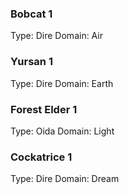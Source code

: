 ### Bobcat 1
Type: Dire
Domain: Air

### Yursan 1
Type: Dire
Domain: Earth

### Forest Elder 1
Type: Oida
Domain: Light

### Cockatrice 1
Type: Dire
Domain: Dream
